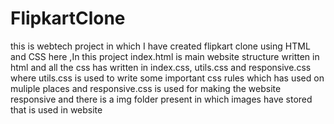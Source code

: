 # FlipkartClone
this is webtech project in which I have created flipkart clone using HTML and CSS 
here ,In this project index.html is main website structure written in html 
and all the css has written in index.css, utils.css and responsive.css
where utils.css is used to write some important css rules which has used on muliple places
and responsive.css is used for making the website responsive
and there is a img folder present in which images have stored that is used in website

